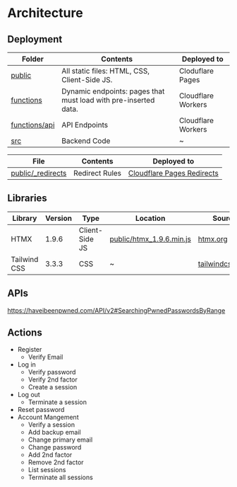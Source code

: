 # Architecture

## Deployment
Folder | Contents | Deployed to
-------|----------|------------
[public](https://github.com/eustasy/puff-serverless/tree/main/public) | All static files: HTML, CSS, Client-Side JS. | Cloduflare Pages
[functions](https://github.com/eustasy/puff-serverless/tree/main/functions) | Dynamic endpoints: pages that must load with pre-inserted data. | Cloudflare Workers
[functions/api](https://github.com/eustasy/puff-serverless/tree/main/functions/api) | API Endpoints | Cloudflare Workers
[src](https://github.com/eustasy/puff-serverless/tree/main/src) | Backend Code | ~

File | Contents | Deployed to
-------|----------|------------
[public/_redirects](https://github.com/eustasy/puff-serverless/blob/cf-pages/public/_redirects) | Redirect Rules | [Cloudflare Pages Redirects](https://developers.cloudflare.com/pages/platform/redirects/)

## Libraries
Library | Version | Type | Location | Source
--------|---------|------|----------|-------
HTMX | 1.9.6 | Client-Side JS | [public/htmx_1.9.6.min.js](https://github.com/eustasy/puff-serverless/blob/cf-pages/public/htmx_1.9.6.min.js) | [htmx.org](https://htmx.org/)
Tailwind CSS | 3.3.3 | CSS | ~ | [tailwindcss.com](https://tailwindcss.com/)

## APIs
https://haveibeenpwned.com/API/v2#SearchingPwnedPasswordsByRange

## Actions
- Register
  - Verify Email
- Log in
  - Verify password
  - Verify 2nd factor
  - Create a session
- Log out
  - Terminate a session
- Reset password
- Account Mangement
  - Verify a session
  - Add backup email
  - Change primary email
  - Change password
  - Add 2nd factor
  - Remove 2nd factor
  - List sessions
  - Terminate all sessions
